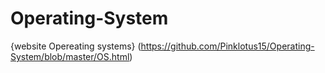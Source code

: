 # Operating-System
{website Opereating systems} (https://github.com/Pinklotus15/Operating-System/blob/master/OS.html)
